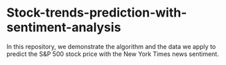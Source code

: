 # Stock-trends-prediction-with-sentiment-analysis
In this repository, we demonstrate the algorithm and the data we apply to predict the S&amp;P 500 stock price with the New York Times news sentiment.
